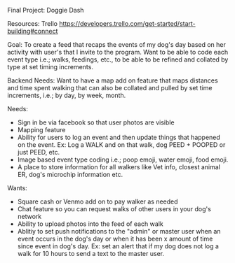 

Final Project: Doggie Dash

Resources: Trello
https://developers.trello.com/get-started/start-building#connect

Goal: To create a feed that recaps the events of my dog's day based on her activity with user's that I invite to the program. Want to be able to code each event type i.e.; walks, feedings, etc., to be able to be refined and collated by type at set timing increments. 

Backend Needs: Want to have a map add on feature that maps distances and time spent walking that can also be collated and pulled by set time increments, i.e.; by day, by week, month. 

Needs:
- Sign in be via facebook so that user photos are visible
- Mapping feature 
- Ability for users to log an event and then update things that happened on the event. Ex: Log a WALK and on that walk, dog PEED + POOPED or just PEED, etc. 
- Image based event type coding i.e.; poop emoji, water emoji, food emoji.
- A place to store information for all walkers like Vet info, closest animal ER, dog's microchip information etc.


Wants:
- Square cash or Venmo add on to pay walker as needed
- Chat feature so you can request walks of other users in your dog's network
- Ability to upload photos into the feed of each walk
- Ablitiy to set push notifications to the "admin" or master user when an event occurs in the dog's day or when it has been x amount of time since event in dog's day. Ex: set an alert that if my dog does not log a walk for 10 hours to send a text to the master user. 



